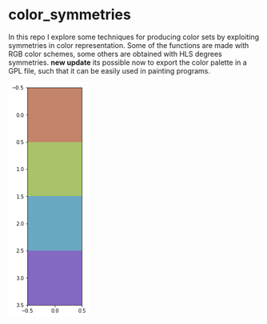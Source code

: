 # color_symmetries
In this repo I explore some techniques for producing color sets by exploiting symmetries in color representation. 
Some of the functions are made with RGB color schemes, some others are obtained with HLS degrees symmetries.
__new update__
its possible now to export the color palette in a GPL file, such that it can be easily used in painting programs. 


![example palette](https://github.com/fmerizzi/color_symmetries/blob/main/palette.png)


